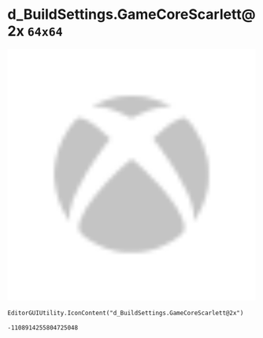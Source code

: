 # d_BuildSettings.GameCoreScarlett@2x `64x64`
<img src="/img/d_BuildSettings.GameCoreScarlett@2x.png" width=512 height=512>

``` CSharp
EditorGUIUtility.IconContent("d_BuildSettings.GameCoreScarlett@2x")
```
```
-1108914255804725048
```
